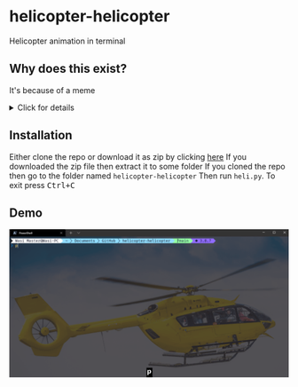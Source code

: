 # helicopter-helicopter

Helicopter animation in terminal

## Why does this exist?
It's because of a meme

<details close>
    <summary>Click for details</summary>

    See [this video](https://youtu.be/s8DiVcK26fg) or [this page](https://wiki.projecttopics.org/982409-what-is-helicopter-helicopter-meme-viral-tiktok-song-explore/index.html "Meme explanation") for a highly detailed explanation

    ### The origins
    > The helicopter helicopter is a meme that got generated around November of this year.
    > According to YouTube, the original video is about five seconds long. The video features a young Arab boy that has placed himself as a seat for the motorbike.
    > His face is the headlight while his hands rest on the wheel of the Transformer-like vehicle.
    > The serious expression on the boy’s face makes the video even more hilarious.
    > The shot clip has managed to gather over 150,000 views in a few short days.
    > On TikTok, the sound is famous as Helikopter by Fezlija.

    ### The creator
    > The singer behind the Helikoppter helipkopter meme is none other then Fazlija. He is a 49 year old musician from Bosnia and herzegovinea.
    > The singer released the song back in 2015. After a few creators used the tune for their background music, the sound started getting the recognition it deserves.
    > It seems that the song has yet to have an English translation. According to Know your meme, the sone is about money and helicopter.
    > The youtube videos have about 2 million views.

    These memes usually have a music where a person with a arabic accent sings helikopter, helikopter\
    There are three versions of this song: [#1](https://youtu.be/neDWGg2mGqo "1st Song"), [#2](https://youtu.be/neDWGg2mGqo?t=10 "2nd Song"), [#3](https://youtu.be/neDWGg2mGqo?t=33 "3rd Song")

</details>

## Installation

Either clone the repo or download it as zip by clicking [here](https://github.com/wasi-master/helicopter-helicopter/archive/refs/heads/main.zip)
If you downloaded the zip file then extract it to some folder
If you cloned the repo then go to the folder named `helicopter-helicopter`
Then run `heli.py`.
To exit press <kbd>Ctrl+C</kbd>

## Demo

![helikopter-helikopter](helikopter-helikopter.gif)